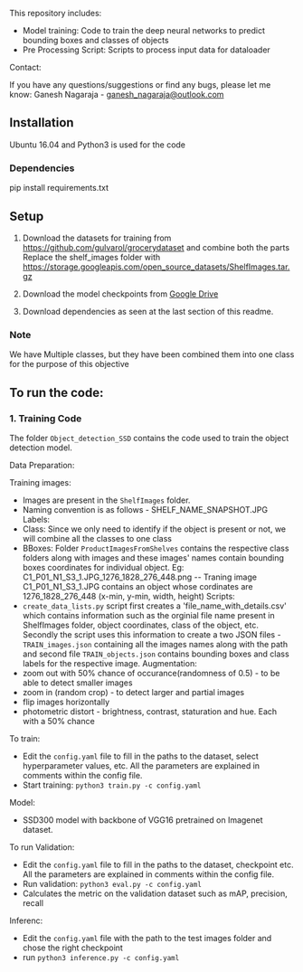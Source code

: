 This repository includes:

- Model training: Code to train the deep neural networks to predict bounding boxes and classes of objects
- Pre Processing Script: Scripts to process input data for dataloader

Contact:

If you have any questions/suggestions or find any bugs, please let me know: Ganesh Nagaraja - ganesh_nagaraja@outlook.com

## Installation

Ubuntu 16.04 and Python3 is used for the code

### Dependencies

pip install requirements.txt

## Setup

1. Download the datasets for training from https://github.com/gulvarol/grocerydataset and combine both the parts
   Replace the shelf_images folder with https://storage.googleapis.com/open_source_datasets/ShelfImages.tar.gz

2. Download the model checkpoints from [Google Drive](https://drive.google.com/open?id=1cgKhXtFe0eUJrLMt8ptRactHGRzfgjob)

3. Download dependencies as seen at the last section of this readme.

### Note
We have Multiple classes, but they have been combined them into one class for the purpose of this objective

## To run the code:

### 1. Training Code

The folder `Object_detection_SSD` contains the code used to train the
object detection model.

Data Preparation:

Training images:
- Images are present in the `ShelfImages` folder.
- Naming convention is as follows - SHELF_NAME_SNAPSHOT.JPG
Labels:
- Class: Since we only need to identify if the object is present or not, we will combine all the classes to one class
- BBoxes: Folder `ProductImagesFromShelves` contains the respective class folders along with images and these images' names contain bounding boxes coordinates for individual object.
  Eg: C1_P01_N1_S3_1.JPG_1276_1828_276_448.png -- Traning image C1_P01_N1_S3_1.JPG contains an object whose
  cordinates are 1276_1828_276_448 (x-min, y-min, width, height)
Scripts:
- `create_data_lists.py` script first creates a 'file_name_with_details.csv' which contains information such as
  the orginial file name present in ShelfImages folder, object coordinates, class of the object, etc.
  Secondly the script uses this information to create a two JSON files - `TRAIN_images.json` containing all the images names along with the path and second file `TRAIN_objects.json` contains bounding boxes and class labels for the respective image.
Augmentation:
- zoom out with 50% chance of occurance(randomness of 0.5) - to be able to detect smaller images
- zoom in (random crop) - to detect larger and partial images
- flip images horizontally
- photometric distort - brightness, contrast, staturation and hue. Each with a 50% chance

To train:
- Edit the `config.yaml` file to fill in the paths to the dataset, select hyperparameter values, etc. All the parameters are explained in comments within the config file.
- Start training: `python3 train.py -c config.yaml`

Model:
- SSD300 model with backbone of VGG16 pretrained on Imagenet dataset.

To run Validation:
- Edit the `config.yaml` file to fill in the paths to the dataset, checkpoint etc. All the parameters are explained in comments within the config file.
- Run validation: `python3 eval.py -c config.yaml`
- Calculates the metric on the validation dataset such as mAP, precision, recall

Inferenc:
- Edit the `config.yaml` file with the path to the test images folder and chose the right checkpoint
- run `python3 inference.py -c config.yaml`